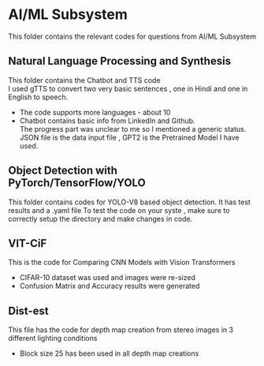 # AI/ML Subsystem

This folder contains the relevant codes for questions from AI/ML Subsystem

## Natural Language Processing and Synthesis 
This folder contains the Chatbot and TTS code
<br>
I used gTTS to convert two very basic sentences , one in Hindi and one in English to speech.
- The code supports more languages - about 10
- Chatbot contains basic info from LinkedIn and Github.
<br>The progress part was unclear to me so I mentioned a generic status.
<br>JSON file is the data input file , GPT2 is the Pretrained Model I have used.

## Object Detection with PyTorch/TensorFlow/YOLO
This folder contains codes for YOLO-V8 based object detection.
It has test results and a .yaml file
To test the code on your syste , make sure to correctly setup the directory and make changes in code.

## VIT-CiF
This is the code for Comparing CNN Models with Vision Transformers
- CIFAR-10 dataset was used and images were re-sized
- Confusion Matrix and Accuracy results were generated

## Dist-est
This file has the code for depth map creation from stereo images in 3 different lighting conditions
- Block size 25 has been used in all depth map creations
